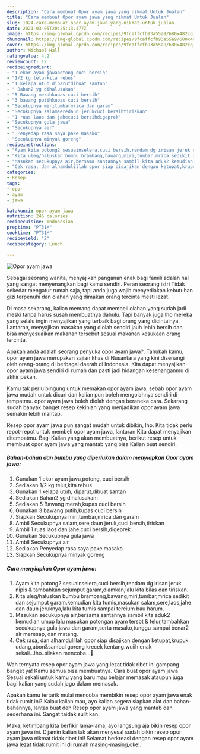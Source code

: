 ```yaml
---
description: "Cara membuat Opor ayam jawa yang nikmat Untuk Jualan"
title: "Cara membuat Opor ayam jawa yang nikmat Untuk Jualan"
slug: 1024-cara-membuat-opor-ayam-jawa-yang-nikmat-untuk-jualan
date: 2021-03-05T20:25:13.477Z
image: https://img-global.cpcdn.com/recipes/9fcaffcfb93a55a9/680x482cq70/opor-ayam-jawa-foto-resep-utama.jpg
thumbnail: https://img-global.cpcdn.com/recipes/9fcaffcfb93a55a9/680x482cq70/opor-ayam-jawa-foto-resep-utama.jpg
cover: https://img-global.cpcdn.com/recipes/9fcaffcfb93a55a9/680x482cq70/opor-ayam-jawa-foto-resep-utama.jpg
author: Michael Hall
ratingvalue: 4.2
reviewcount: 12
recipeingredient:
- "1 ekor ayam jawapotong cuci bersih"
- "1/2 kg telurkita rebus"
- "1 kelapa utuh diparutdibuat santan"
- " Bahan2 yg dihalusakan"
- "5 Bawang merahkupas cuci bersih"
- "3 bawang putihkupas cuci bersih"
- "Secukupnya miritumbarmrica dan garam"
- "Secukupnya salamseredaun jerukcuci bersihtiriskan"
- "1 ruas laos dan jahecuci bersihdigeprek"
- "Secukupnya gula jawa"
- "Secukupnya air"
- " Penyedap rasa saya pake masako"
- "Secukupnya minyak goreng"
recipeinstructions:
- "Ayam kita potong2 sesuainselera,cuci bersih,rendam dg irisan jeruk nipis &amp; tambahkan sejumput garam,diamkan,lalu kita bilas dan tiriskan."
- "Kita uleg/haluskan bumbu brambang,bawang,miri,tumbar,mrica sedikit dan sejumput garam.kemudian kita tumis,masukan salam,sere,laos,jahe dan daun jeruknya,lalu kita tumis sampai tercium bau harum."
- "Masukan secukupnya air,bersama santannya sambil kita aduk2 kemudian umup lalu masukan potongan ayam tersbt &amp; telur,tambahkan secukupnya gula jawa dan garam,serta masako,tunggu sampai benar2 air meresap, dan matang."
- "Cek rasa, dan alhamdulillah opor siap disajikan dengan ketupat,krupuk udang,abon&amp;sambal goreng krecek kentang.wuiih enak sekali...lho..silakan mencoba...🙏"
categories:
- Resep
tags:
- opor
- ayam
- jawa

katakunci: opor ayam jawa 
nutrition: 246 calories
recipecuisine: Indonesian
preptime: "PT31M"
cooktime: "PT31M"
recipeyield: "2"
recipecategory: Lunch

---
```



![Opor ayam jawa](https://img-global.cpcdn.com/recipes/9fcaffcfb93a55a9/680x482cq70/opor-ayam-jawa-foto-resep-utama.jpg)

Sebagai seorang wanita, menyajikan panganan enak bagi famili adalah hal yang sangat menyenangkan bagi kamu sendiri. Peran seorang istri Tidak sekedar mengatur rumah saja, tapi anda juga wajib menyediakan kebutuhan gizi terpenuhi dan olahan yang dimakan orang tercinta mesti lezat.

Di masa  sekarang, kalian memang dapat membeli olahan yang sudah jadi meski tanpa harus susah membuatnya dahulu. Tapi banyak juga lho mereka yang selalu ingin menyajikan yang terbaik bagi orang yang dicintainya. Lantaran, menyajikan masakan yang diolah sendiri jauh lebih bersih dan bisa menyesuaikan makanan tersebut sesuai makanan kesukaan orang tercinta. 



Apakah anda adalah seorang penyuka opor ayam jawa?. Tahukah kamu, opor ayam jawa merupakan sajian khas di Nusantara yang kini disenangi oleh orang-orang di berbagai daerah di Indonesia. Kita dapat menyajikan opor ayam jawa sendiri di rumah dan pasti jadi hidangan kesenanganmu di akhir pekan.

Kamu tak perlu bingung untuk memakan opor ayam jawa, sebab opor ayam jawa mudah untuk dicari dan kalian pun boleh mengolahnya sendiri di tempatmu. opor ayam jawa boleh diolah dengan beraneka cara. Sekarang sudah banyak banget resep kekinian yang menjadikan opor ayam jawa semakin lebih mantap.

Resep opor ayam jawa pun sangat mudah untuk dibikin, lho. Kita tidak perlu repot-repot untuk membeli opor ayam jawa, lantaran Kita dapat menyajikan ditempatmu. Bagi Kalian yang akan membuatnya, berikut resep untuk membuat opor ayam jawa yang mantab yang bisa Kalian buat sendiri.

<!--inarticleads1-->

##### Bahan-bahan dan bumbu yang diperlukan dalam menyiapkan Opor ayam jawa:

1. Gunakan 1 ekor ayam jawa,potong, cuci bersih
1. Sediakan 1/2 kg telur,kita rebus
1. Gunakan 1 kelapa utuh, diparut,dibuat santan
1. Sediakan  Bahan2 yg dihalusakan:
1. Sediakan 5 Bawang merah,kupas cuci bersih
1. Gunakan 3 bawang putih,kupas cuci bersih
1. Siapkan Secukupnya miri,tumbar,mrica dan garam
1. Ambil Secukupnya salam,sere,daun jeruk,cuci bersih,tiriskan
1. Ambil 1 ruas laos dan jahe,cuci bersih,digeprek
1. Gunakan Secukupnya gula jawa
1. Ambil Secukupnya air
1. Sediakan  Penyedap rasa saya pake masako
1. Siapkan Secukupnya minyak goreng




<!--inarticleads2-->

##### Cara menyiapkan Opor ayam jawa:

1. Ayam kita potong2 sesuainselera,cuci bersih,rendam dg irisan jeruk nipis &amp; tambahkan sejumput garam,diamkan,lalu kita bilas dan tiriskan.
1. Kita uleg/haluskan bumbu brambang,bawang,miri,tumbar,mrica sedikit dan sejumput garam.kemudian kita tumis,masukan salam,sere,laos,jahe dan daun jeruknya,lalu kita tumis sampai tercium bau harum.
1. Masukan secukupnya air,bersama santannya sambil kita aduk2 kemudian umup lalu masukan potongan ayam tersbt &amp; telur,tambahkan secukupnya gula jawa dan garam,serta masako,tunggu sampai benar2 air meresap, dan matang.
1. Cek rasa, dan alhamdulillah opor siap disajikan dengan ketupat,krupuk udang,abon&amp;sambal goreng krecek kentang.wuiih enak sekali...lho..silakan mencoba...🙏




Wah ternyata resep opor ayam jawa yang lezat tidak ribet ini gampang banget ya! Kamu semua bisa membuatnya. Cara buat opor ayam jawa Sesuai sekali untuk kamu yang baru mau belajar memasak ataupun juga bagi kalian yang sudah jago dalam memasak.

Apakah kamu tertarik mulai mencoba membikin resep opor ayam jawa enak tidak rumit ini? Kalau kalian mau, ayo kalian segera siapkan alat dan bahan-bahannya, lantas buat deh Resep opor ayam jawa yang mantab dan sederhana ini. Sangat taidak sulit kan. 

Maka, ketimbang kita berfikir lama-lama, ayo langsung aja bikin resep opor ayam jawa ini. Dijamin kalian tak akan menyesal sudah bikin resep opor ayam jawa nikmat tidak ribet ini! Selamat berkreasi dengan resep opor ayam jawa lezat tidak rumit ini di rumah masing-masing,oke!.

